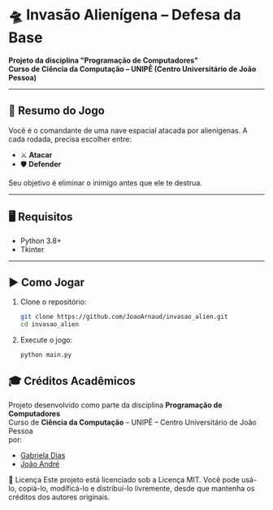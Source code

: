 # 🛸 Invasão Alienígena – Defesa da Base

**Projeto da disciplina "Programação de Computadores"**  
**Curso de Ciência da Computação – UNIPÊ (Centro Universitário de João Pessoa)**

---

## 🧠 Resumo do Jogo

Você é o comandante de uma nave espacial atacada por alienígenas. A cada rodada, precisa escolher entre:

- ⚔️ **Atacar**
- 🛡️ **Defender**
  
Seu objetivo é eliminar o inimigo antes que ele te destrua.

---

## 🖥️ Requisitos

- Python 3.8+
- Tkinter

---

## ▶️ Como Jogar

1. Clone o repositório:
   ```bash
   git clone https://github.com/JoaoArnaud/invasao_alien.git
   cd invasao_alien
2. Execute o jogo:
    ```bash
    python main.py


## 🎓 Créditos Acadêmicos

Projeto desenvolvido como parte da disciplina **Programação de Computadores**  
Curso de **Ciência da Computação** – UNIPÊ – Centro Universitário de João Pessoa  
por:

- [Gabriela Dias](https://www.linkedin.com/in/gabidmag/)  
- [João André](https://www.linkedin.com/in/joaoarnaud)


📜 Licença
Este projeto está licenciado sob a Licença MIT.
Você pode usá-lo, copiá-lo, modificá-lo e distribuí-lo livremente, desde que mantenha os créditos dos autores originais.

